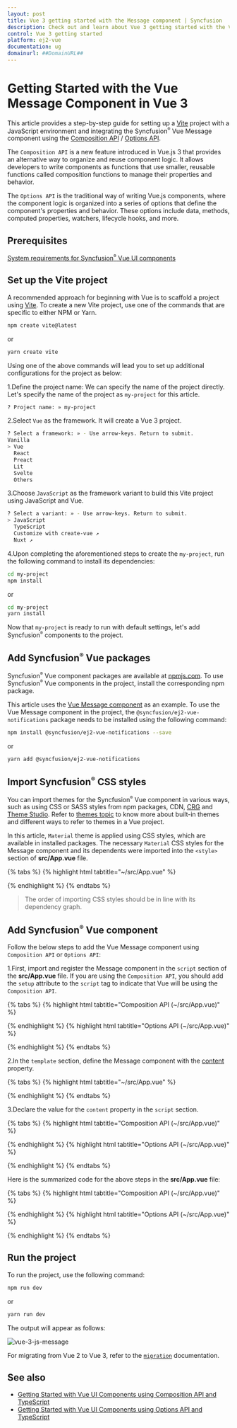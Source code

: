 ```yaml
---
layout: post
title: Vue 3 getting started with the Message component | Syncfusion
description: Check out and learn about Vue 3 getting started with the Vue Message component of Syncfusion Essential JS 2 and more details.
control: Vue 3 getting started
platform: ej2-vue
documentation: ug
domainurl: ##DomainURL##
---
```


# Getting Started with the Vue Message Component in Vue 3

This article provides a step-by-step guide for setting up a [Vite](https://vitejs.dev/) project with a JavaScript environment and integrating the Syncfusion<sup style="font-size:70%">&reg;</sup> Vue Message component using the [Composition API](https://vuejs.org/guide/introduction.html#composition-api) / [Options API](https://vuejs.org/guide/introduction.html#options-api).

The `Composition API` is a new feature introduced in Vue.js 3 that provides an alternative way to organize and reuse component logic. It allows developers to write components as functions that use smaller, reusable functions called composition functions to manage their properties and behavior.

The `Options API` is the traditional way of writing Vue.js components, where the component logic is organized into a series of options that define the component's properties and behavior. These options include data, methods, computed properties, watchers, lifecycle hooks, and more.

## Prerequisites

[System requirements for Syncfusion<sup style="font-size:70%">&reg;</sup> Vue UI components](https://ej2.syncfusion.com/vue/documentation/system-requirements/)

## Set up the Vite project

A recommended approach for beginning with Vue is to scaffold a project using [Vite](https://vitejs.dev/). To create a new Vite project, use one of the commands that are specific to either NPM or Yarn.

```bash
npm create vite@latest
```

or

```bash
yarn create vite
```

Using one of the above commands will lead you to set up additional configurations for the project as below:

1.Define the project name: We can specify the name of the project directly. Let's specify the name of the project as `my-project` for this article.

```bash
? Project name: » my-project
```

2.Select `Vue` as the framework. It will create a Vue 3 project.

```bash
? Select a framework: » - Use arrow-keys. Return to submit.
Vanilla
> Vue
  React
  Preact
  Lit
  Svelte
  Others
```

3.Choose `JavaScript` as the framework variant to build this Vite project using JavaScript and Vue.

```bash
? Select a variant: » - Use arrow-keys. Return to submit.
> JavaScript
  TypeScript
  Customize with create-vue ↗
  Nuxt ↗
```

4.Upon completing the aforementioned steps to create the `my-project`, run the following command to install its dependencies:

```bash
cd my-project
npm install
```

or

```bash
cd my-project
yarn install
```

Now that `my-project` is ready to run with default settings, let's add Syncfusion<sup style="font-size:70%">&reg;</sup> components to the project.

## Add Syncfusion<sup style="font-size:70%">&reg;</sup> Vue packages

Syncfusion<sup style="font-size:70%">&reg;</sup> Vue component packages are available at [npmjs.com](https://www.npmjs.com/search?q=ej2-vue). To use Syncfusion<sup style="font-size:70%">&reg;</sup> Vue components in the project, install the corresponding npm package.

This article uses the [Vue Message component](https://www.syncfusion.com/vue-components/vue-message) as an example. To use the Vue Message component in the project, the `@syncfusion/ej2-vue-notifications` package needs to be installed using the following command:

```bash
npm install @syncfusion/ej2-vue-notifications --save
```

or

```bash
yarn add @syncfusion/ej2-vue-notifications
```

## Import Syncfusion<sup style="font-size:70%">&reg;</sup> CSS styles

You can import themes for the Syncfusion<sup style="font-size:70%">&reg;</sup> Vue component in various ways, such as using CSS or SASS styles from npm packages, CDN, [CRG](https://ej2.syncfusion.com/javascript/documentation/common/custom-resource-generator/) and [Theme Studio](https://ej2.syncfusion.com/vue/documentation/appearance/theme-studio/). Refer to [themes topic](https://ej2.syncfusion.com/vue/documentation/appearance/theme/) to know more about built-in themes and different ways to refer to themes in a Vue project.

In this article, `Material` theme is applied using CSS styles, which are available in installed packages. The necessary `Material` CSS styles for the Message component and its dependents were imported into the `<style>` section of **src/App.vue** file.

{% tabs %}
{% highlight html tabtitle="~/src/App.vue" %}

<style>
  @import "../node_modules/@syncfusion/ej2-base/styles/material.css";
  @import "../node_modules/@syncfusion/ej2-vue-notifications/styles/message/material.css";
</style>

{% endhighlight %}
{% endtabs %}

> The order of importing CSS styles should be in line with its dependency graph.

## Add Syncfusion<sup style="font-size:70%">&reg;</sup> Vue component

Follow the below steps to add the Vue Message component using `Composition API` or `Options API`:

1.First, import and register the Message component in the `script` section of the **src/App.vue** file. If you are using the `Composition API`, you should add the `setup` attribute to the `script` tag to indicate that Vue will be using the `Composition API`.

{% tabs %}
{% highlight html tabtitle="Composition API (~/src/App.vue)" %}

<script setup>
  import { MessageComponent as EjsMessage } from "@syncfusion/ej2-vue-notifications";
</script>

{% endhighlight %}
{% highlight html tabtitle="Options API (~/src/App.vue)" %}

<script>
import { MessageComponent } from '@syncfusion/ej2-vue-notifications';
//Component registration
export default {
  name: "App",
  components: {
    'ejs-message': MessageComponent
  }
}
</script>

{% endhighlight %}
{% endtabs %}
   
2.In the `template` section, define the Message component with the [content](https://ej2.syncfusion.com/vue/documentation/api/message/#content) property.

{% tabs %}
{% highlight html tabtitle="~/src/App.vue" %}

<template>
  <ejs-message id="msg" :content="content"></ejs-message>
</template>

{% endhighlight %}
{% endtabs %}

3.Declare the value for the `content` property in the `script` section.

{% tabs %}
{% highlight html tabtitle="Composition API (~/src/App.vue)" %}

<script setup>
const content = "Please read the comments carefully";
</script>

{% endhighlight %}
{% highlight html tabtitle="Options API (~/src/App.vue)" %}

<script>
data() {
  return {
    content: "Please read the comments carefully"
  };
}
</script>

{% endhighlight %}
{% endtabs %}

Here is the summarized code for the above steps in the **src/App.vue** file:

{% tabs %}
{% highlight html tabtitle="Composition API (~/src/App.vue)" %}

<template>
  <ejs-message id="msg" :content="content"></ejs-message>
</template>

<script setup>
  import { MessageComponent as EjsMessage } from "@syncfusion/ej2-vue-notifications";

  const content = "Please read the comments carefully";
</script>

<style>
  @import "../node_modules/@syncfusion/ej2-base/styles/material.css";
  @import "../node_modules/@syncfusion/ej2-vue-notifications/styles/message/material.css";
</style>

{% endhighlight %}
{% highlight html tabtitle="Options API (~/src/App.vue)" %}

<template>
  <ejs-message id="msg" :content="content"></ejs-message>
</template>

<script>
import { MessageComponent } from '@syncfusion/ej2-vue-notifications';
//Component registration
export default {
  name: "App",
  components: {
    'ejs-message': MessageComponent
  },
  data() {
    return {
        content: "Please read the comments carefully"
    };
  }
}
</script>

<style>
  @import "../node_modules/@syncfusion/ej2-base/styles/material.css";
  @import "../node_modules/@syncfusion/ej2-vue-notifications/styles/message/material.css";
</style>

{% endhighlight %}
{% endtabs %}

## Run the project

To run the project, use the following command:

```bash
npm run dev
```

or

```bash
yarn run dev
```

The output will appear as follows:

![vue-3-js-message](images/vue-3-js-message.png)

For migrating from Vue 2 to Vue 3, refer to the [`migration`](https://ej2.syncfusion.com/vue/documentation/getting-started/vue3-tutorial/#migration-from-vue-2-to-vue-3) documentation.

## See also

* [Getting Started with Vue UI Components using Composition API and TypeScript](../getting-started/vue-3-ts-composition)
* [Getting Started with Vue UI Components using Options API and TypeScript](../getting-started/vue-3-ts-options)
